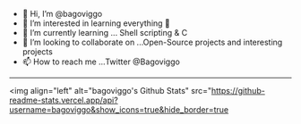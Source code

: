- 👋 Hi, I’m @bagoviggo
- 👀 I’m interested in learning everything 🤣
- 🌱 I’m currently learning ... Shell scripting & C
- 💞️ I’m looking to collaborate on ...Open-Source projects and interesting projects
- 📫 How to reach me ...Twitter @Bagoviggo

---
<img align="left" alt="bagoviggo's Github Stats" src="https://github-readme-stats.vercel.app/api?username=bagoviggo&show_icons=true&hide_border=true

<!---
bagoviggo/bagoviggo is a ✨ special ✨ repository because its `README.md` (this file) appears on your GitHub profile.
You can click the Preview link to take a look at your changes.
--->
